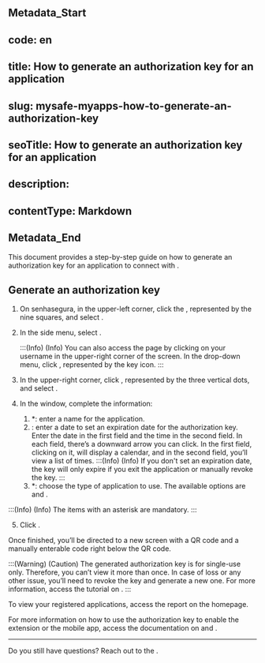 ## Metadata_Start 
## code: en
## title: How to generate an authorization key for an application 
## slug: mysafe-myapps-how-to-generate-an-authorization-key 
## seoTitle: How to generate an authorization key for an application 
## description:  
## contentType: Markdown 
## Metadata_End
This document provides a step-by-step guide on how to generate an authorization key for an application to connect with .

## Generate an authorization key

1. On senhasegura, in the upper-left corner, click the , represented by the nine squares, and select .
2. In the side menu, select .

    
    :::(Info) (Info)
   You can also access the  page by clicking on your username in the upper-right corner of the screen. In the drop-down menu, click , represented by the key icon.
    :::
    
  3. In the upper-right corner, click , represented by the three vertical dots, and select .
  4. In the  window, complete the information:
      1. *: enter a name for the application.
      2. : enter a date to set an expiration date for the authorization key. Enter the date in the first field and the time in the second field. In each field, there’s a downward arrow you can click. In the first field, clicking on it, will display a calendar, and in the second field, you’ll view a list of times. 
        :::(Info) (Info)
        If you don't set an expiration date, the key will only expire if you exit the application or manually revoke the key.
        :::
      3. *: choose the type of application to use. The available options are  and .

:::(Info) (Info)
The items with an asterisk are mandatory.
:::

5. Click .

Once finished, you’ll be directed to a new screen with a QR code and a manually enterable code right below the QR code. 

:::(Warning) (Caution)
The generated authorization key is for single-use only. Therefore, you can’t view it more than once. In case of loss or any other issue, you’ll need to revoke the key and generate a new one. For more information, access the tutorial on .
:::

To view your registered applications, access the report on the  homepage.

For more information on how to use the authorization key to enable the  extension or the  mobile app, access the documentation on  and .


* * *

Do you still have questions? Reach out to the .
